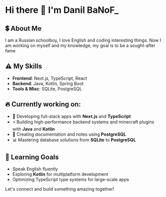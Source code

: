 # Hi there 👋 I'm Danil BaNoF_

## 💲 About Me
I am a Russian schoolboy, I love English and coding interesting things. Now I am working on myself and my knowledge, my goal is to be a sought-after fame

## ⚠️ My Skills
- **Frontend**: Next.js, TypeScript, React  
- **Backend**: Java, Kotlin, Spring Boot  
- **Tools & Misc**: SQLite, PostgreSQL  

## 🔥 Currently working on:
- 🚀 Developing full-stack apps with **Next.js** and **TypeScript**  
- ⚡ Building high-performance backend systems and minecraft plugins with **Java** and **Kotlin**  
- 📝 Creating documentation and notes using **PostgreSQL**  
- 📊 Mastering database solutions from **SQLite** to **PostgreSQL**  

## 🌱 Learning Goals
- Speak English fluently
- Exploring **Kotlin** for multiplatform development  
- Optimizing TypeScript type systems for large-scale apps  

Let's connect and build something amazing together!
